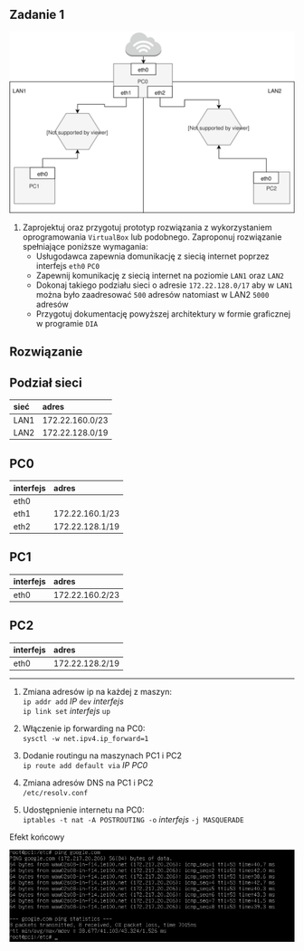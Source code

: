 Zadanie 1
---------

![zadanie 1](zadanie-1.svg)

1. Zaprojektuj oraz przygotuj prototyp rozwiązania z wykorzystaniem oprogramowania ``VirtualBox`` lub podobnego. 
Zaproponuj rozwiązanie spełniające poniższe wymagania:
   * Usługodawca zapewnia domunikację z siecią internet poprzez interfejs ``eth0`` ``PC0``
   * Zapewnij komunikację z siecią internet na poziomie ``LAN1`` oraz ``LAN2``
   * Dokonaj takiego podziału sieci o adresie ``172.22.128.0/17`` aby w ``LAN1`` można było zaadresować ``500`` adresów natomiast w LAN2 ``5000`` adresów    
   * Przygotuj dokumentację powyższej architektury w formie graficznej w programie ``DIA``  
   
   
Rozwiązanie
-----------

Podział sieci
-------------
| sieć | adres |
|:-----|:------|
| LAN1 | 172.22.160.0/23 |
| LAN2 | 172.22.128.0/19 |


PC0
---
|  interfejs   | adres  |
|:-------------| :------| 
| eth0 |  |
| eth1 | 172.22.160.1/23  |
| eth2 | 172.22.128.1/19  |

PC1
---
|  interfejs   | adres  |
|:-------------| :------| 
| eth0 | 172.22.160.2/23 |

PC2
---
|  interfejs   | adres  |
|:-------------| :------| 
| eth0 | 172.22.128.2/19 |

--------------

1. Zmiana adresów ip na każdej z maszyn:  
``ip addr add`` *IP* ``dev`` *interfejs*  
``ip link set`` *interfejs* ``up``

2. Włączenie ip forwarding na PC0:  
``sysctl -w net.ipv4.ip_forward=1``

3. Dodanie routingu na maszynach PC1 i PC2   
``ip route add default via`` *IP PC0*

4. Zmiana adresów DNS na PC1 i PC2  
``/etc/resolv.conf``  

5. Udostępnienie internetu na PC0:  
``iptables -t nat -A POSTROUTING -o`` *interfejs* ``-j MASQUERADE``

Efekt końcowy

![6](6.PNG)
